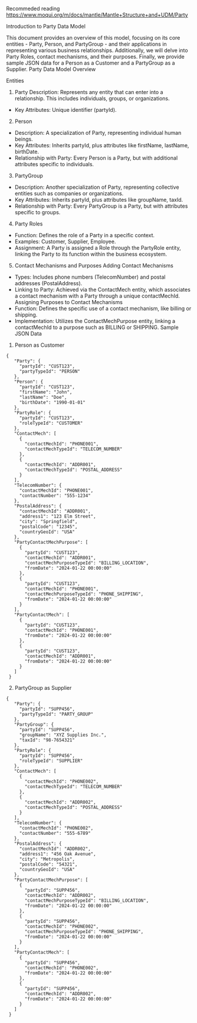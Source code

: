 Recommeded reading
https://www.moqui.org/m/docs/mantle/Mantle+Structure+and+UDM/Party

Introduction to Party Data Model

This document provides an overview of this model, focusing on its core entities - Party, Person, and PartyGroup - and their applications in representing various business relationships. Additionally, we will delve into Party Roles, contact mechanisms, and their purposes. Finally, we provide sample JSON data for a Person as a Customer and a PartyGroup as a Supplier.
Party Data Model Overview

Entities
1. Party
Description: Represents any entity that can enter into a relationship. This includes individuals, groups, or organizations.
* Key Attributes: Unique identifier (partyId).
2. Person
* Description: A specialization of Party, representing individual human beings.
* Key Attributes: Inherits partyId, plus attributes like firstName, lastName, birthDate.
* Relationship with Party: Every Person is a Party, but with additional attributes specific to individuals.
3. PartyGroup
* Description: Another specialization of Party, representing collective entities such as companies or organizations.
* Key Attributes: Inherits partyId, plus attributes like groupName, taxId.
* Relationship with Party: Every PartyGroup is a Party, but with attributes specific to groups.
4. Party Roles
* Function: Defines the role of a Party in a specific context.
* Examples: Customer, Supplier, Employee.
* Assignment: A Party is assigned a Role through the PartyRole entity, linking the Party to its function within the business ecosystem.
5. Contact Mechanisms and Purposes
Adding Contact Mechanisms
* Types: Includes phone numbers (TelecomNumber) and postal addresses (PostalAddress).
* Linking to Party: Achieved via the ContactMech entity, which associates a contact mechanism with a Party through a unique contactMechId.
Assigning Purposes to Contact Mechanisms
* Function: Defines the specific use of a contact mechanism, like billing or shipping.
* Implementation: Utilizes the ContactMechPurpose entity, linking a contactMechId to a purpose such as BILLING or SHIPPING.
Sample JSON Data
1. Person as Customer
```
{
   "Party": {
     "partyId": "CUST123",
     "partyTypeId": "PERSON"
   },
   "Person": {
     "partyId": "CUST123",
     "firstName": "John",
     "lastName": "Doe",
     "birthDate": "1990-01-01"
   },
   "PartyRole": {
     "partyId": "CUST123",
     "roleTypeId": "CUSTOMER"
   },
   "ContactMech": [
     {
       "contactMechId": "PHONE001",
       "contactMechTypeId": "TELECOM_NUMBER"
     },
     {
       "contactMechId": "ADDR001",
       "contactMechTypeId": "POSTAL_ADDRESS"
     }
   ],
   "TelecomNumber": {
     "contactMechId": "PHONE001",
     "contactNumber": "555-1234"
   },
   "PostalAddress": {
     "contactMechId": "ADDR001",
     "address1": "123 Elm Street",
     "city": "Springfield",
     "postalCode": "12345",
     "countryGeoId": "USA"
   },
   "PartyContactMechPurpose": [
     {
       "partyId": "CUST123",
       "contactMechId": "ADDR001",
       "contactMechPurposeTypeId": "BILLING_LOCATION",
       "fromDate": "2024-01-22 00:00:00"
     },
     {
       "partyId": "CUST123",
       "contactMechId": "PHONE001",
       "contactMechPurposeTypeId": "PHONE_SHIPPING",
       "fromDate": "2024-01-22 00:00:00"
     }
   ],
   "PartyContactMech": [
     {
       "partyId": "CUST123",
       "contactMechId": "PHONE001",
       "fromDate": "2024-01-22 00:00:00"
     },
     {
       "partyId": "CUST123",
       "contactMechId": "ADDR001",
       "fromDate": "2024-01-22 00:00:00"
     }
   ]
 }

```


2. PartyGroup as Supplier
```
{
   "Party": {
     "partyId": "SUPP456",
     "partyTypeId": "PARTY_GROUP"
   },
   "PartyGroup": {
     "partyId": "SUPP456",
     "groupName": "XYZ Supplies Inc.",
     "taxId": "98-7654321"
   },
   "PartyRole": {
     "partyId": "SUPP456",
     "roleTypeId": "SUPPLIER"
   },
   "ContactMech": [
     {
       "contactMechId": "PHONE002",
       "contactMechTypeId": "TELECOM_NUMBER"
     },
     {
       "contactMechId": "ADDR002",
       "contactMechTypeId": "POSTAL_ADDRESS"
     }
   ],
   "TelecomNumber": {
     "contactMechId": "PHONE002",
     "contactNumber": "555-6789"
   },
   "PostalAddress": {
     "contactMechId": "ADDR002",
     "address1": "456 Oak Avenue",
     "city": "Metropolis",
     "postalCode": "54321",
     "countryGeoId": "USA"
   },
   "PartyContactMechPurpose": [
     {
       "partyId": "SUPP456",
       "contactMechId": "ADDR002",
       "contactMechPurposeTypeId": "BILLING_LOCATION",
       "fromDate": "2024-01-22 00:00:00"
     },
     {
       "partyId": "SUPP456",
       "contactMechId": "PHONE002",
       "contactMechPurposeTypeId": "PHONE_SHIPPING",
       "fromDate": "2024-01-22 00:00:00"
     }
   ],
   "PartyContactMech": [
     {
       "partyId": "SUPP456",
       "contactMechId": "PHONE002",
       "fromDate": "2024-01-22 00:00:00"
     },
     {
       "partyId": "SUPP456",
       "contactMechId": "ADDR002",
       "fromDate": "2024-01-22 00:00:00"
     }
   ]
 }

```



